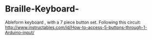 Braille-Keyboard-
=================

Ableform keyboard , with a 7 piece button set. Following this circuit: http://www.instructables.com/id/How-to-access-5-buttons-through-1-Arduino-input/
